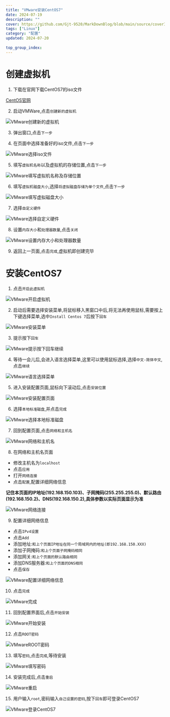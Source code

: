 ```yaml
---
title: "VMware安装CentOS7"
date: 2024-07-19
description: ""
cover: https://github.com/Gjt-9520/MarkDownBlog/blob/main/source/coverImages/Bimage-135/Bimage76.jpg?raw=true
tags: ["Linux"]
category: "配置"
updated: 2024-07-20
  
top_group_index: 
---
```


# 创建虚拟机

1. 下载在官网下载CentOS7的iso文件

[CentOS官网](https://www.centos.org/download/)

2. 启动VMWare,点击`创建新的虚拟机`

![VMware创建新的虚拟机](../images/VMware创建新的虚拟机.png)

3. 弹出窗口,点击`下一步`

4. 在页面中选择准备好的iso文件,点击`下一步`

![VMware选择iso文件](../images/VMware选择iso文件.png)

5. 填写`虚拟机名称`以及虚拟机的存储位置,点击`下一步`

![VMware填写虚拟机名称及存储位置](../images/VMware填写虚拟机名称及存储位置.png)

6. 填写`虚拟机磁盘大小`,选择`将虚拟磁盘存储为单个文件`,点击`下一步`

![VMware填写虚拟磁盘大小](../images/VMware填写虚拟磁盘大小.png)

7. 选择`自定义硬件`

![VMware选择自定义硬件](../images/VMware选择自定义硬件.png)

8. 设置`内存大小`和`处理器数量`,点击`关闭`

![VMware设置内存大小和处理器数量](../images/VMware设置内存大小和处理器数量.png)

9. 返回上一页面,点击`完成`,虚拟机即创建完毕

# 安装CentOS7

1. 点击`开启此虚拟机`

![VMware开启虚拟机](../images/VMware开启虚拟机.png)

2. 启动后需要选择安装菜单,将鼠标移入黑窗口中后,将无法再使用鼠标,需要按上下键选择菜单,选中`Install Centos 7`后按下`回车`

![VMware安装菜单](../images/VMware安装菜单.png)

3. 提示按下`回车`

![VMware提示按下回车继续](../images/VMware提示按下回车继续.png)

4. 等待一会儿后,会进入语言选择菜单,这里可以使用鼠标选择,选择`中文-简体中文`,点击`继续`

![VMware语言选择菜单](../images/VMware语言选择菜单.png)

5. 进入安装配置页面,鼠标向下滚动后,点击`安装位置`

![VMware安装配置页面](../images/VMware安装配置页面.png)

6. 选择`本地标准磁盘`,并点击`完成`

![VMware选择本地标准磁盘](../images/VMware选择本地标准磁盘.png)

7. 回到配置页面,点击`网络和主机名`

![VMware网络和主机名](../images/VMware网络和主机名.png)

8. 在网络和主机名页面

- 修改主机名为`localhost`
- 点击`应用`
- 打开`网络连接`
- 点击`配置`,配置详细网络信息

**记住本页面的IP地址(192.168.150.103)、子网掩码(255.255.255.0)、默认路由(192.168.150.2)、DNS(192.168.150.2),具体参数以实际页面显示为准**

![VMware网络连接](../images/VMware网络连接.png)

9. 配置详细网络信息

- 点击`IPv4设置`
- 点击`Add`
- 添加地址:`和上个页面IP地址在同一个局域网内的地址(即192.168.150.XXX)`
- 添加子网掩码:`和上个页面子网掩码相同`
- 添加网关:`和上个页面的默认路由相同`
- 添加DNS服务器:`和上个页面的DNS相同`
- 点击`保存`

![VMware配置详细网络信息](../images/VMware配置详细网络信息.png)

10. 点击`完成`

![VMware完成](../images/VMware完成.png)

11. 回到配置界面后,点击`开始安装`

![VMware开始安装](../images/VMware开始安装.png)

12. 点击`ROOT密码`

![VMwareROOT密码](../images/VMwareROOT密码.png)

13. 填写`密码`,点击`完成`,等待安装

![VMware填写密码](../images/VMware填写密码.png)

14. 安装完成后,点击`重启`

![VMware重启](../images/VMware重启.png)

15. 用户输入`root`,密码输入`自己设置的密码`,按下`回车`即可登录CentOS7

![VMware登录CentOS7](../images/VMware登录CentOS7.png)